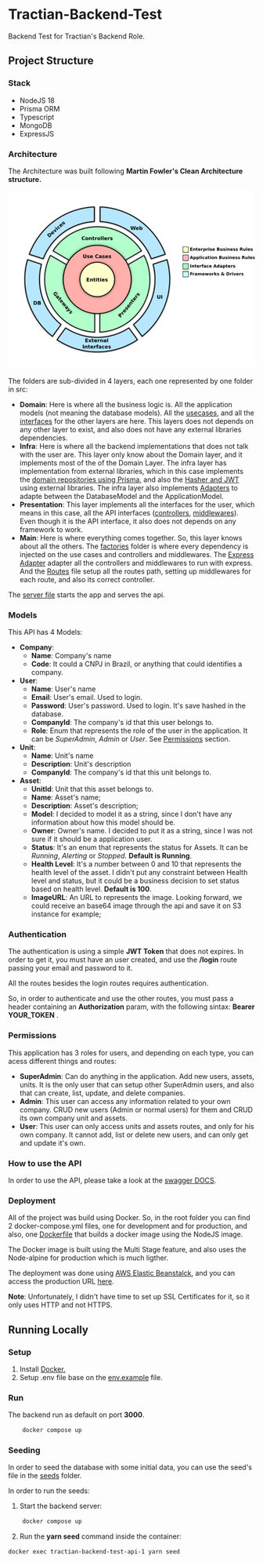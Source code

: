 # Tractian-Backend-Test

Backend Test for Tractian's Backend Role.

## Project Structure

### Stack

- NodeJS 18
- Prisma ORM
- Typescript
- MongoDB
- ExpressJS

### Architecture

The Architecture was built following **Martin Fowler's Clean Architecture structure.**

![](./images/clean-architecture.png)

The folders are sub-divided in 4 layers, each one represented by one folder in src:

- **Domain**: Here is where all the business logic is. All the application models (not meaning the database models). All the [usecases](./src/domain/usecases/), and all the [interfaces](/src/domain/protocols/) for the other layers are here. This layers does not depends on any other layer to exist, and also does not have any external libraries dependencies.
- **Infra**: Here is where all the backend implementations that does not talk with the user are. This layer only know about the Domain layer, and it implements most of the of the Domain Layer. The infra layer has implementation from external libraries, which in this case implements the [domain repositories using Prisma](/src/infra//prisma/repositories/), and also the [Hasher and JWT](/src/infra/criptography/) using external libraries. The infra layer also implements [Adapters](/src/infra/prisma/adapter/) to adapte between the DatabaseModel and the ApplicationModel.
- **Presentation**: This layer implements all the interfaces for the user, which means in this case, all the API interfaces ([controllers](/src/presentation//controllers/), [middlewares](/src/presentation//middlewares/)). Even though it is the API interface, it also does not depends on any framework to work.
- **Main**: Here is where everything comes together. So, this layer knows about all the others. The [factories](/src/main/factories/) folder is where every dependency is injected on the use cases and controllers and middlewares. The [Express Adapter](/src/main/adapters/express-adapter.ts) adapter all the controllers and middlewares to run with express. And the [Routes](/src/main/express/routes.ts) file setup all the routes path, setting up middlewares for each route, and also its correct controller.

The [server file](./src/server.ts) starts the app and serves the api.

### Models

This API has 4 Models:

- **Company**:
  - **Name**: Company's name
  - **Code**: It could a CNPJ in Brazil, or anything that could identifies a company.
- **User**:
  - **Name**: User's name
  - **Email**: User's email. Used to login.
  - **Password**: User's password. Used to login. It's save hashed in the database.
  - **CompanyId**: The company's id that this user belongs to.
  - **Role**: Enum that represents the role of the user in the application. It can be _SuperAdmin_, _Admin_ or _User_. See [Permissions](#permissions) section.
- **Unit**:
  - **Name**: Unit's name
  - **Description**: Unit's description
  - **CompanyId**: The company's id that this unit belongs to.
- **Asset**:
  - **UnitId**: Unit that this asset belongs to.
  - **Name**: Asset's name;
  - **Description**: Asset's description;
  - **Model**: I decided to model it as a string, since I don't have any information about how this model should be.
  - **Owner**: Owner's name. I decided to put it as a string, since I was not sure if it should be a application user.
  - **Status**: It's an enum that represents the status for Assets. It can be _Running_, _Alerting_ or _Stopped_. **Default is Running**.
  - **Health Level**: It's a number between 0 and 10 that represents the health level of the asset. I didn't put any constraint between Health level and status, but it could be a business decision to set status based on health level. **Default is 100**.
  - **ImageURL**: An URL to represents the image. Looking forward, we could receive an base64 image through the api and save it on S3 instance for example;

### Authentication

The authentication is using a simple **JWT Token** that does not expires. In order to get it, you must have an user created, and use the **/login** route passing your email and password to it.

All the routes besides the login routes requires authentication.

So, in order to authenticate and use the other routes, you must pass a header containing an **Authorization** param, with the following sintax: **Bearer YOUR_TOKEN** .

### Permissions

This application has 3 roles for users, and depending on each type, you can acess different things and routes:

- **SuperAdmin**: Can do anything in the application. Add new users, assets, units. It is the only user that can setup other SuperAdmin users, and also that can create, list, update, and delete companies.
- **Admin**: This user can access any information related to your own company. CRUD new users (Admin or normal users) for them and CRUD its own company unit and assets.
- **User**: This user can only access units and assets routes, and only for his own company. It cannot add, list or delete new users, and can only get and update it's own.

### How to use the API

In order to use the API, please take a look at the [swagger DOCS](tractiantest.us-east-2.elasticbeanstalk.com/docs/).

### Deployment

All of the project was build using Docker. So, in the root folder you can find 2 docker-compose.yml files, one for development and for production, and also, one [Dockerfile](Dockerfile) that builds a docker image using the NodeJS image.

The Docker image is built using the Multi Stage feature, and also uses the Node-alpine for production which is much ligther.

The deployment was done using [AWS Elastic Beanstalck](https://aws.amazon.com/pt/elasticbeanstalk/), and you can access the production URL [here](tractiantest.us-east-2.elasticbeanstalk.com/).

**Note**: Unfortunately, I didn't have time to set up SSL Certificates for it, so it only uses HTTP and not HTTPS.

## Running Locally

### Setup

1. Install [Docker.](https://docs.docker.com/engine/install/)
2. Setup .env file base on the [env.example](./.env.example) file.

### Run

The backend run as default on port **3000**.

```sh
    docker compose up
```

### Seeding

In order to seed the database with some initial data, you can use the seed's file in the [seeds](./backend/seeds) folder.

In order to run the seeds:

1. Start the backend server:

```sh
    docker compose up
```

2. Run the **yarn seed** command inside the container:

```sh
docker exec tractian-backend-test-api-1 yarn seed

```
